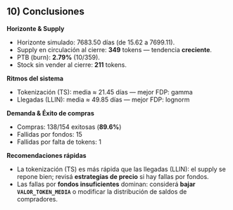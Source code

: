 ## 10) Conclusiones

**Horizonte & Supply**
- Horizonte simulado: 7683.50 días (de 15.62 a 7699.11).
- Supply en circulación al cierre: **349** tokens — tendencia **creciente**.
- PTB (burn): **2.79%** (10/359).
- Stock sin vender al cierre: **211** tokens.

**Ritmos del sistema**
- Tokenización (TS): media ≈ 21.45 días — mejor FDP: gamma
- Llegadas (LLIN): media ≈ 49.85 días — mejor FDP: lognorm

**Demanda & Éxito de compras**
- Compras: 138/154 exitosas (**89.6%**)
- Fallidas por fondos: 15
- Fallidas por falta de tokens: 1

**Recomendaciones rápidas**
- La tokenización (TS) es más rápida que las llegadas (LLIN): el supply se repone bien; revisá **estrategias de precio** si hay fallas por fondos.
- Las fallas por **fondos insuficientes** dominan: considerá **bajar `VALOR_TOKEN_MEDIA`** o modificar la distribución de saldos de compradores.
